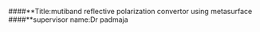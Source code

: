 ####**Title:mutiband reflective polarization convertor using metasurface 
####**supervisor name:Dr padmaja
